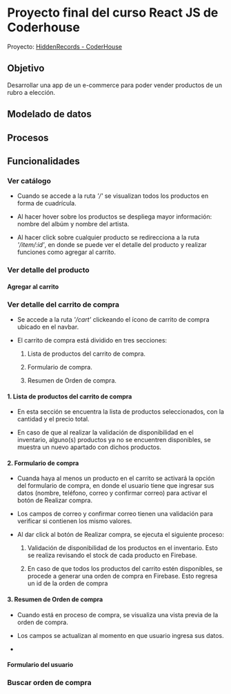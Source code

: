 # Proyecto final del curso React JS de Coderhouse

Proyecto: [HiddenRecords - CoderHouse](https://hiddenrecords.netlify.app/)

## Objetivo

Desarrollar una app de un e-commerce para poder vender productos de un rubro a elección.

## Modelado de datos

## Procesos

## Funcionalidades

### Ver catálogo

- Cuando se accede a la ruta *'/'* se visualizan todos los productos en forma de cuadrícula.

- Al hacer hover sobre los productos se despliega mayor información: nombre del albúm y nombre
del artista.

- Al hacer click sobre cualquier producto se redirecciona a la ruta *'/item/:id'*, en donde se puede
ver el detalle del producto y realizar funciones como agregar al carrito.

### Ver detalle del producto

#### Agregar al carrito

### Ver detalle del carrito de compra

- Se accede a la ruta *'/cart'* clickeando el ícono de carrito de compra ubicado en el navbar.

- El carrito de compra está dividido en tres secciones:

    1. Lista de productos del carrito de compra.

    2. Formulario de compra.

    3. Resumen de Orden de compra.

#### 1. Lista de productos del carrito de compra

- En esta sección se encuentra la lista de productos seleccionados, con la cantidad y el precio
total.

- En caso de que al realizar la validación de disponibilidad en el inventario, alguno(s) productos
ya no se encuentren disponibles, se muestra un nuevo apartado con dichos productos.

#### 2. Formulario de compra

- Cuanda haya al menos un producto en el carrito se activará la opción del formulario de compra,
en donde el usuario tiene que ingresar sus datos (nombre, teléfono, correo y confirmar correo)
para activar el botón de Realizar compra.

- Los campos de correo y confirmar correo tienen una validación para verificar si contienen los
mismo valores.

- Al dar click al botón de Realizar compra, se ejecuta el siguiente proceso:

    1. Validación de disponibilidad de los productos en el inventario.
    Esto se realiza revisando el stock de cada producto en Firebase.

    2. En caso de que todos los productos del carrito estén disponibles,
    se procede a generar una orden de compra en Firebase. Esto regresa
    un id de la orden de compra

#### 3. Resumen de Orden de compra

- Cuando está en proceso de compra, se visualiza una vista previa de la orden de compra.

- Los campos se actualizan al momento en que usuario ingresa sus datos.

- 

#### Formulario del usuario

### Buscar orden de compra
